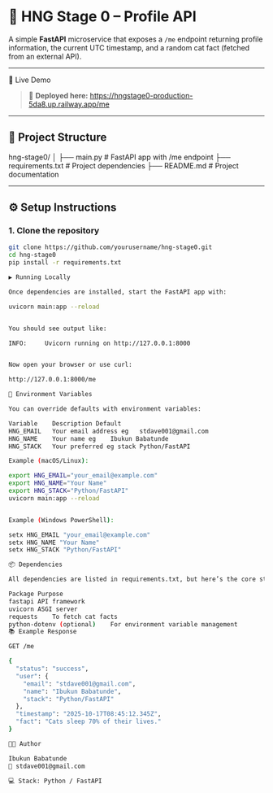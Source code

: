 # 🐍 HNG Stage 0 – Profile API

A simple **FastAPI** microservice that exposes a `/me` endpoint returning profile information, the current UTC timestamp, and a random cat fact (fetched from an external API).

---

🚀 Live Demo

> 🔗 **Deployed here:** https://hngstage0-production-5da8.up.railway.app/me 

---

## 📁 Project Structure

hng-stage0/
│
├── main.py # FastAPI app with /me endpoint
├── requirements.txt # Project dependencies
├── README.md # Project documentation


---

## ⚙️ Setup Instructions

### 1. Clone the repository
```bash
git clone https://github.com/yourusername/hng-stage0.git
cd hng-stage0
pip install -r requirements.txt

▶️ Running Locally

Once dependencies are installed, start the FastAPI app with:

uvicorn main:app --reload


You should see output like:

INFO:     Uvicorn running on http://127.0.0.1:8000


Now open your browser or use curl:

http://127.0.0.1:8000/me

🔧 Environment Variables

You can override defaults with environment variables:

Variable	Description	Default
HNG_EMAIL	Your email address eg	stdave001@gmail.com
HNG_NAME	Your name eg	Ibukun Babatunde
HNG_STACK	Your preferred eg stack	Python/FastAPI

Example (macOS/Linux):

export HNG_EMAIL="your_email@example.com"
export HNG_NAME="Your Name"
export HNG_STACK="Python/FastAPI"
uvicorn main:app --reload


Example (Windows PowerShell):

setx HNG_EMAIL "your_email@example.com"
setx HNG_NAME "Your Name"
setx HNG_STACK "Python/FastAPI"

📦 Dependencies

All dependencies are listed in requirements.txt, but here’s the core stack:

Package	Purpose
fastapi	API framework
uvicorn	ASGI server
requests	To fetch cat facts
python-dotenv (optional)	For environment variable management
📚 Example Response

GET /me

{
  "status": "success",
  "user": {
    "email": "stdave001@gmail.com",
    "name": "Ibukun Babatunde",
    "stack": "Python/FastAPI"
  },
  "timestamp": "2025-10-17T08:45:12.345Z",
  "fact": "Cats sleep 70% of their lives."
}

🧑‍💻 Author

Ibukun Babatunde
📧 stdave001@gmail.com

💻 Stack: Python / FastAPI




